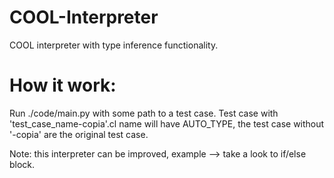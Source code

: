 # COOL-Interpreter
COOL interpreter with type inference functionality.

# How it work:
Run ./code/main.py with some path to a test case. Test case with 'test_case_name-copia'.cl name will have AUTO_TYPE, 
the test case without '-copia' are the original test case.

Note: this interpreter can be improved, example --> take a look to if/else block.
